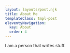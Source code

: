 ```yaml
---
layout: layouts/post.njk
title: About Me
templateClass: tmpl-post
eleventyNavigation:
  key: About
  order: 4
---
```


I am a person that writes stuff.
